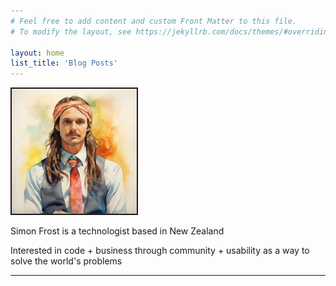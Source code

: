 ```yaml
---
# Feel free to add content and custom Front Matter to this file.
# To modify the layout, see https://jekyllrb.com/docs/themes/#overriding-theme-defaults

layout: home
list_title: 'Blog Posts'
---
```


<img height="200px" style="border-style: solid; border-width: 2px;" src="/assets/profile-picture.jpg" width=200px/>

<p>Simon Frost is a technologist based in New Zealand</p>

<p>Interested in code + business through community + usability as a way to solve the world's problems</p>

<hr />
<br />